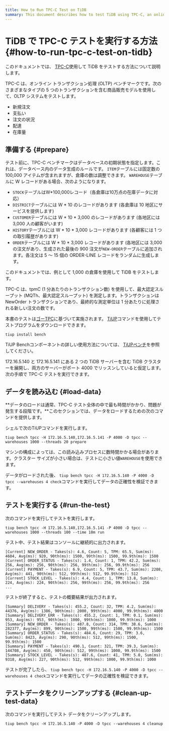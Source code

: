 ```yaml
---
title: How to Run TPC-C Test on TiDB
summary: This document describes how to test TiDB using TPC-C, an online transaction processing benchmark. It specifies the initial state of the database, provides commands for loading data, running the test, and cleaning up test data. The test measures the maximum qualified throughput using tpmC (transactions per minute).
---
```


# TiDB で TPC-C テストを実行する方法 {#how-to-run-tpc-c-test-on-tidb}

このドキュメントでは、 [TPC-C](http://www.tpc.org/tpcc/)使用して TiDB をテストする方法について説明します。

TPC-C は、オンライン トランザクション処理 (OLTP) ベンチマークです。次のさまざまなタイプの 5 つのトランザクションを含む商品販売モデルを使用して、OLTP システムをテストします。

-   新規注文
-   支払い
-   注文の状況
-   配達
-   在庫量

## 準備する {#prepare}

テスト前に、TPC-C ベンチマークはデータベースの初期状態を指定します。これは、データベース内のデータ生成のルールです。 `ITEM`テーブルには固定数の 100,000 アイテムが含まれますが、倉庫の数は調整できます。 `WAREHOUSE`テーブルに W レコードがある場合、次のようになります。

-   `STOCK`テーブルはW*100,000レコード（各倉庫は10万点の在庫データに対応）
-   `DISTRICT`テーブルには W * 10 のレコードがあります (各倉庫は 10 地区にサービスを提供します)
-   `CUSTOMER`テーブルには W * 10 * 3,000 のレコードがあります (各地区には 3,000 人の顧客がいます)
-   `HISTORY`テーブルには W * 10 * 3,000 レコードがあります (各顧客には 1 つの取引履歴があります)
-   `ORDER`テーブルには W * 10 * 3,000 レコードがあります (各地区には 3,000 の注文があり、生成された最後の 900 注文が`NEW-ORDER`テーブルに追加されます。各注文は 5 ～ 15 個の ORDER-LINE レコードをランダムに生成します。

このドキュメントでは、例として 1,000 の倉庫を使用して TiDB をテストします。

TPC-C は、tpmC (1 分あたりのトランザクション数) を使用して、最大認定スループット (MQTh、最大認定スループット) を測定します。トランザクションは NewOrder トランザクションであり、最終的な測定単位は 1 分あたりに処理される新しい注文の数です。

本書のテストは[ゴーTPC](https://github.com/pingcap/go-tpc)に基づいて実施されます。 [TiUP](/tiup/tiup-overview.md)コマンドを使用してテストプログラムをダウンロードできます。

```shell
tiup install bench
```

TiUP Benchコンポーネントの詳しい使用方法については、 [TiUPベンチ](/tiup/tiup-bench.md)を参照してください。

172.16.5.140 と 172.16.5.141 にある 2 つの TiDB サーバーを含む TiDB クラスターを展開し、両方のサーバーがポート 4000 でリッスンしていると仮定します。次の手順で TPC-C テストを実行できます。

## データを読み込む {#load-data}

**データのロードは通常、TPC-C テスト全体の中で最も時間がかかり、問題が発生する段階です。**このセクションでは、データをロードするための次のコマンドを提供します。

シェルで次のTiUPコマンドを実行します。

```shell
tiup bench tpcc -H 172.16.5.140,172.16.5.141 -P 4000 -D tpcc --warehouses 1000 --threads 20 prepare
```

マシンの構成によっては、この読み込みプロセスに数時間かかる場合があります。クラスター サイズが小さい場合は、テストに小さい値`WAREHOUSE`を使用できます。

データがロードされた後、 `tiup bench tpcc -H 172.16.5.140 -P 4000 -D tpcc --warehouses 4 check`コマンドを実行してデータの正確性を検証できます。

## テストを実行する {#run-the-test}

次のコマンドを実行してテストを実行します。

```shell
tiup bench tpcc -H 172.16.5.140,172.16.5.141 -P 4000 -D tpcc --warehouses 1000 --threads 100 --time 10m run
```

テスト中、テスト結果はコンソールに継続的に出力されます。

```text
[Current] NEW_ORDER - Takes(s): 4.6, Count: 5, TPM: 65.5, Sum(ms): 4604, Avg(ms): 920, 90th(ms): 1500, 99th(ms): 1500, 99.9th(ms): 1500
[Current] ORDER_STATUS - Takes(s): 1.4, Count: 1, TPM: 42.2, Sum(ms): 256, Avg(ms): 256, 90th(ms): 256, 99th(ms): 256, 99.9th(ms): 256
[Current] PAYMENT - Takes(s): 6.9, Count: 5, TPM: 43.7, Sum(ms): 2208, Avg(ms): 441, 90th(ms): 512, 99th(ms): 512, 99.9th(ms): 512
[Current] STOCK_LEVEL - Takes(s): 4.4, Count: 1, TPM: 13.8, Sum(ms): 224, Avg(ms): 224, 90th(ms): 256, 99th(ms): 256, 99.9th(ms): 256
...
```

テストが終了すると、テストの概要結果が出力されます。

```text
[Summary] DELIVERY - Takes(s): 455.2, Count: 32, TPM: 4.2, Sum(ms): 44376, Avg(ms): 1386, 90th(ms): 2000, 99th(ms): 4000, 99.9th(ms): 4000
[Summary] DELIVERY_ERR - Takes(s): 455.2, Count: 1, TPM: 0.1, Sum(ms): 953, Avg(ms): 953, 90th(ms): 1000, 99th(ms): 1000, 99.9th(ms): 1000
[Summary] NEW_ORDER - Takes(s): 487.8, Count: 314, TPM: 38.6, Sum(ms): 282377, Avg(ms): 899, 90th(ms): 1500, 99th(ms): 1500, 99.9th(ms): 1500
[Summary] ORDER_STATUS - Takes(s): 484.6, Count: 29, TPM: 3.6, Sum(ms): 8423, Avg(ms): 290, 90th(ms): 512, 99th(ms): 1500, 99.9th(ms): 1500
[Summary] PAYMENT - Takes(s): 490.1, Count: 321, TPM: 39.3, Sum(ms): 144708, Avg(ms): 450, 90th(ms): 512, 99th(ms): 1000, 99.9th(ms): 1500
[Summary] STOCK_LEVEL - Takes(s): 487.6, Count: 41, TPM: 5.0, Sum(ms): 9318, Avg(ms): 227, 90th(ms): 512, 99th(ms): 1000, 99.9th(ms): 1000
```

テストが完了したら、 `tiup bench tpcc -H 172.16.5.140 -P 4000 -D tpcc --warehouses 4 check`コマンドを実行してデータの正確性を検証できます。

## テストデータをクリーンアップする {#clean-up-test-data}

次のコマンドを実行してテスト データをクリーンアップします。

```shell
tiup bench tpcc -H 172.16.5.140 -P 4000 -D tpcc --warehouses 4 cleanup
```
